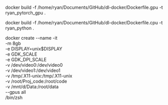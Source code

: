 <!--
 * @Author: your name
 * @Date: 2019-12-06 11:06:21
 * @LastEditTime: 2020-02-25 21:24:52
 * @LastEditors: Please set LastEditors
 * @Description: In User Settings Edit
 * @FilePath: /dl-docker/command.md
 -->
docker build -f /home/ryan/Documents/GitHub/dl-docker/Dockerfile.gpu -t ryan_pytorch_gpu .

docker build -f /home/ryan/Documents/GitHub/dl-docker/Dockerfile.cpu -t ryan_python .

docker create --name <CONTAINER NAME> -it \
-m 8gb \
-e DISPLAY=unix$DISPLAY \
-e GDK_SCALE \
-e GDK_DPI_SCALE \
-v /dev/video0:/dev/video0 \
-v /dev/video1:/dev/video1 \
-v /tmp/.X11-unix:/tmp/.X11-unix \
-v /root/Proj_code:/root/code \
-v /mnt/d/Data:/root/data \
--gpus all \
<IMAGE ID> \
/bin/zsh

